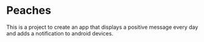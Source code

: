 # Peaches
This is a project to create an app that displays a positive message every day and adds a notification to android devices.
